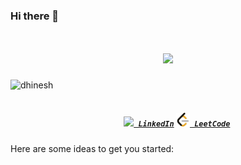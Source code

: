 ### Hi there 👋

<h1 align="center">
  <a href="https://git.io/typing-svg">
    <img src="https://readme-typing-svg.herokuapp.com/?lines=Hello,There!+👋;This+is+Dhinesh...;Web+developer...;Nice+to+meet+you!&center=true&size=30">
  </a>
</h1>

<p align="left"> <img src="https://komarev.com/ghpvc/?username=dhinesh&label=Profile%20views&color=0e75b6&style=flat" alt="dhinesh" /> </p>

<h5 align="center">
  <code>
    <a href="https://www.linkedin.com/in/dhinesh-mohan/" title="LinkedIn Profile"><img width="22" src="svg/linkedin-svgrepo-com.svg"> LinkedIn</a></code>
  <code><a href="https://leetcode.com/Dhinesh_M/" title="LeetCode Profile"><img width="22" src="svg/leetcode.svg"> LeetCode</a></code>
 
</h5>

Here are some ideas to get you started:

